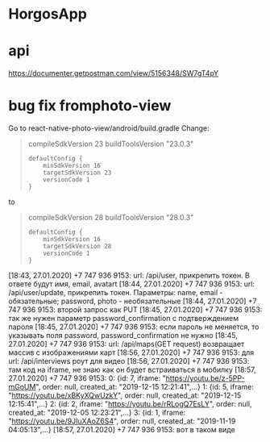 # HorgosApp

# api
https://documenter.getpostman.com/view/5156348/SW7gT4pY

# bug fix fromphoto-view
Go to react-native-photo-view/android/build.gradle
Change:

> compileSdkVersion 23
>     buildToolsVersion "23.0.3"
> 
>     defaultConfig {
>         minSdkVersion 16
>         targetSdkVersion 23
>         versionCode 1
>     }
to
> compileSdkVersion 28
>     buildToolsVersion "28.0.3"
> 
>     defaultConfig {
>         minSdkVersion 16
>         targetSdkVersion 28
>         versionCode 1
>     }

[18:43, 27.01.2020] +7 747 936 9153: url: /api/user, прикрепить токен. В ответе будут имя, email, avatart
[18:44, 27.01.2020] +7 747 936 9153: url: /api/user/update, прикрепить токен. Параметры: name, email - обязательные; password, photo - необязательные
[18:44, 27.01.2020] +7 747 936 9153: второй запрос как PUT
[18:45, 27.01.2020] +7 747 936 9153: так же нужен параметр password_confirmation с подтверждением пароля
[18:45, 27.01.2020] +7 747 936 9153: если пароль не меняется, то указывать поля password, password_confirmation не нужно
[18:45, 27.01.2020] +7 747 936 9153: url: /api/maps(GET request) возвращает массив с изображениями карт
[18:56, 27.01.2020] +7 747 936 9153: для url: /api/interviews роут для видео
[18:56, 27.01.2020] +7 747 936 9153: там код на iframe, не знаю как он будет встраиваться в мобилку
[18:57, 27.01.2020] +7 747 936 9153: 0: {id: 7, iframe: "https://youtu.be/z-5PP-mGoUM", order: null, created_at: "2019-12-15 12:21:41",…}
1: {id: 5, iframe: "https://youtu.be/xBKyXQwUzkY", order: null, created_at: "2019-12-15 12:15:41",…}
2: {id: 2, iframe: "https://youtu.be/rRLogQ7EsLY", order: null, created_at: "2019-12-05 12:23:21",…}
3: {id: 1, iframe: "https://youtu.be/9JIuXAoZ6S4", order: null, created_at: "2019-11-19 04:05:13",…}
[18:57, 27.01.2020] +7 747 936 9153: вот в таком виде